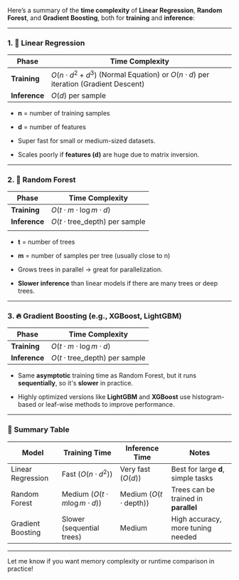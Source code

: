 Here’s a summary of the **time complexity** of **Linear Regression**, **Random Forest**, and **Gradient Boosting**, both for **training** and **inference**:

---

### 1. 🧮 Linear Regression

|Phase|Time Complexity|
|---|---|
|**Training**|$O(n \cdot d^2 + d^3)$ (Normal Equation) or $O(n \cdot d)$ per iteration (Gradient Descent)|
|**Inference**|$O(d)$ per sample|

- **n** = number of training samples
    
- **d** = number of features
    
- Super fast for small or medium-sized datasets.
    
- Scales poorly if **features (d)** are huge due to matrix inversion.
    

---

### 2. 🌲 Random Forest

| Phase         | Time Complexity                            |
| ------------- | ------------------------------------------ |
| **Training**  | $O(t \cdot m \cdot \log m \cdot d)$        |
| **Inference** | $O(t \cdot \text{tree\_depth})$ per sample |
|               |                                            |

- **t** = number of trees
    
- **m** = number of samples per tree (usually close to n)
    
- Grows trees in parallel → great for parallelization.
    
- **Slower inference** than linear models if there are many trees or deep trees.
    

---

### 3. 🔥 Gradient Boosting (e.g., XGBoost, LightGBM)

| Phase         | Time Complexity                            |
| ------------- | ------------------------------------------ |
| **Training**  | $O(t \cdot m \cdot \log m \cdot d)$        |
| **Inference** | $O(t \cdot \text{tree\_depth})$ per sample |

- Same **asymptotic** training time as Random Forest, but it runs **sequentially**, so it's **slower** in practice.
    
- Highly optimized versions like **LightGBM** and **XGBoost** use histogram-based or leaf-wise methods to improve performance.
    

---

### 🧠 Summary Table

| Model             | Training Time                          | Inference Time                     | Notes                                |
| ----------------- | -------------------------------------- | ---------------------------------- | ------------------------------------ |
| Linear Regression | Fast ($O(n \cdot d^2)$)                | Very fast ($O(d)$)                 | Best for large **d**, simple tasks   |
| Random Forest     | Medium ($O(t \cdot m \log m \cdot d)$) | Medium ($O(t \cdot \text{depth})$) | Trees can be trained in **parallel** |
| Gradient Boosting | Slower (sequential trees)              | Medium                             | High accuracy, more tuning needed    |

---

Let me know if you want memory complexity or runtime comparison in practice!